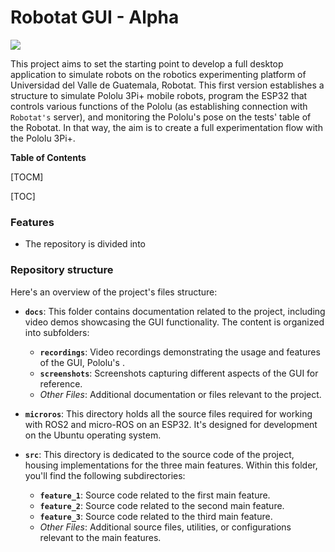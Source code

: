 
# Robotat GUI - Alpha

![](https://pandao.github.io/editor.md/images/logos/editormd-logo-180x180.png)

This project aims to set the starting point to develop a full desktop application to simulate robots on the robotics experimenting platform of Universidad del Valle de Guatemala, Robotat. This first version establishes a structure to simulate Pololu 3Pi+ mobile robots, program the ESP32 that controls various functions of the Pololu (as establishing connection with ``Robotat's`` server), and monitoring the Pololu's pose on the tests' table of the Robotat. In that way, the aim is to create a full experimentation flow with the Pololu 3Pi+.

**Table of Contents**

[TOCM]

[TOC]

### Features

- The repository is divided into 

### Repository structure
Here's an overview of the project's files structure:
- **`docs`**: This folder contains documentation related to the project, including video demos showcasing the GUI functionality. The content is organized into subfolders:

  - **`recordings`**: Video recordings demonstrating the usage and features of the GUI, Pololu's .
  - **`screenshots`**: Screenshots capturing different aspects of the GUI for reference.
  - *Other Files*: Additional documentation or files relevant to the project.

- **`microros`**: This directory holds all the source files required for working with ROS2 and micro-ROS on an ESP32. It's designed for development on the Ubuntu operating system.

- **`src`**: This directory is dedicated to the source code of the project, housing implementations for the three main features. Within this folder, you'll find the following subdirectories:

  - **`feature_1`**: Source code related to the first main feature.
  - **`feature_2`**: Source code related to the second main feature.
  - **`feature_3`**: Source code related to the third main feature.
  - *Other Files*: Additional source files, utilities, or configurations relevant to the main features.
